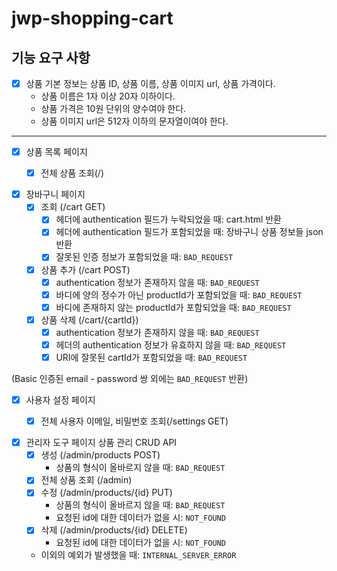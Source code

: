 # jwp-shopping-cart

## 기능 요구 사항

- [x] 상품 기본 정보는 상품 ID, 상품 이름, 상품 이미지 url, 상품 가격이다.
  - 상품 이름은 1자 이상 20자 이하이다.
  - 상품 가격은 10원 단위의 양수여야 한다.
  - 상품 이미지 url은 512자 이하의 문자열이여야 한다.
- - - -

- [x] 상품 목록 페이지
  - [x] 전체 상품 조회(/)
  

- [x] 장바구니 페이지
  - [x] 조회 (/cart GET)
    - [x] 헤더에 authentication 필드가 누락되었을 때: cart.html 반환
    - [x] 헤더에 authentication 필드가 포함되었을 때: 장바구니 상품 정보들 json 반환
    - [x] 잘못된 인증 정보가 포함되었을 때: `BAD_REQUEST`
  - [x] 상품 추가 (/cart POST)
    - [x] authentication 정보가 존재하지 않을 때: `BAD_REQUEST`
    - [x] 바디에 양의 정수가 아닌 productId가 포함되었을 때: `BAD_REQUEST`
    - [x] 바디에 존재하지 않는 productId가 포함되었을 때: `BAD_REQUEST`
  - [x] 상품 삭제 (/cart/{cartId})
    - [x] authentication 정보가 존재하지 않을 때: `BAD_REQUEST` 
    - [x] 헤더의 authentication 정보가 유효하지 않을 때: `BAD_REQUEST`
    - [x] URI에 잘못된 cartId가 포함되었을 때: `BAD_REQUEST`
      
(Basic 인증된 email - password 쌍 외에는 `BAD_REQUEST` 반환)

- [x] 사용자 설정 페이지
  - [x] 전체 사용자 이메일, 비밀번호 조회(/settings GET)


- [x] 관리자 도구 페이지 상품 관리 CRUD API
  - [x] 생성 (/admin/products POST)
    - 상품의 형식이 올바르지 않을 때: `BAD_REQUEST`
  - [x] 전체 상품 조회 (/admin)
  - [x] 수정 (/admin/products/{id} PUT)
    - 상품의 형식이 올바르지 않을 때: `BAD_REQUEST`
    - 요청된 id에 대한 데이터가 없을 시: `NOT_FOUND`
  - [x] 삭제 (/admin/products/{id} DELETE)
    - 요청된 id에 대한 데이터가 없을 시: `NOT_FOUND`
  - 이외의 예외가 발생했을 때: `INTERNAL_SERVER_ERROR`

